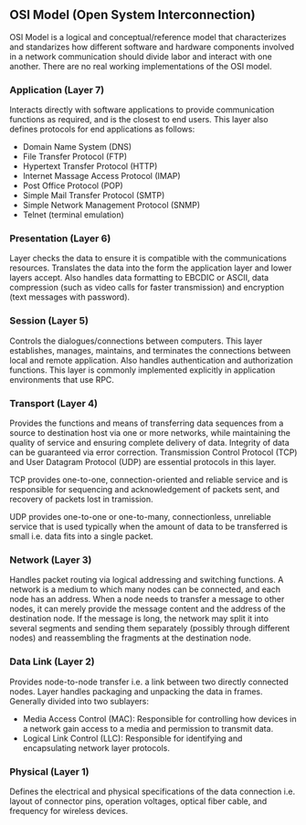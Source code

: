 ## OSI Model (Open System Interconnection)

OSI Model is a logical and conceptual/reference model that characterizes and standarizes how different software and hardware components involved in a network communication should divide labor and interact with one another. There are no real working implementations of the OSI model.

### Application (Layer 7)

Interacts directly with software applications to provide communication functions as required, and is the closest to end users. This layer also defines protocols for end applications as follows:

- Domain Name System (DNS)
- File Transfer Protocol (FTP)
- Hypertext Transfer Protocol (HTTP)
- Internet Massage Access Protocol (IMAP)
- Post Office Protocol (POP)
- Simple Mail Transfer Protocol (SMTP)
- Simple Network Management Protocol (SNMP)
- Telnet (terminal emulation)

### Presentation (Layer 6)

Layer checks the data to ensure it is compatible with the communications resources. Translates the data into the form the application layer and lower layers accept. Also handles data formatting to EBCDIC or ASCII, data compression (such as video calls for faster transmission) and encryption (text messages with password).

### Session (Layer 5)

Controls the dialogues/connections between computers. This layer establishes, manages, maintains, and terminates the connections between local and remote application. Also handles authentication and authorization functions. This layer is commonly implemented explicitly in application environments that use RPC.

### Transport (Layer 4)

Provides the functions and means of transferring data sequences from a source to destination host via one or more networks, while maintaining the quality of service and ensuring complete delivery of data. Integrity of data can be guaranteed via error correction. Transmission Control Protocol (TCP) and User Datagram Protocol (UDP) are essential protocols in this layer.

TCP provides one-to-one, connection-oriented and reliable service and is responsible for sequencing and acknowledgement of packets sent, and recovery of packets lost in tramission.

UDP provides one-to-one or one-to-many, connectionless, unreliable service that is used typically when the amount of data to be transferred is small i.e. data fits into a single packet.

### Network (Layer 3)

Handles packet routing via logical addressing and switching functions. A network is a medium to which many nodes can be connected, and each node has an address. When a node needs to transfer a message to other nodes, it can merely provide the message content and the address of the destination node. If the message is long, the network may split it into several segments and sending them separately (possibly through different nodes) and reassembling the fragments at the destination node.

### Data Link (Layer 2)

Provides node-to-node transfer i.e. a link between two directly connected nodes. Layer handles packaging and unpacking the data in frames. Generally divided into two sublayers:

- Media Access Control (MAC): Responsible for controlling how devices in a network gain access to a media and permission to transmit data.
- Logical Link Control (LLC): Responsible for identifying and encapsulating network layer protocols.

### Physical (Layer 1)

Defines the electrical and physical specifications of the data connection i.e. layout of connector pins, operation voltages, optical fiber cable, and frequency for wireless devices.
